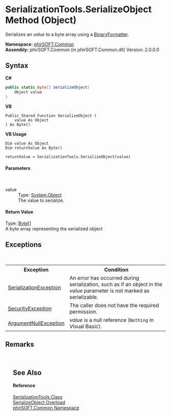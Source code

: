 # SerializationTools.SerializeObject Method (Object)
 

Serializes an *value* to a byte array using a <a href="http://msdn2.microsoft.com/en-us/library/y50tb888" target="_blank">BinaryFormatter</a>.

**Namespace:**&nbsp;<a href="e822f0a1-f524-76ce-c72d-9a62b8c4e673">phirSOFT.Common</a><br />**Assembly:**&nbsp;phirSOFT.Common (in phirSOFT.Common.dll) Version: 2.0.0.0

## Syntax

**C#**<br />
``` C#
public static byte[] SerializeObject(
	Object value
)
```

**VB**<br />
``` VB
Public Shared Function SerializeObject ( 
	value As Object
) As Byte()
```

**VB Usage**<br />
``` VB Usage
Dim value As Object
Dim returnValue As Byte()

returnValue = SerializationTools.SerializeObject(value)
```


#### Parameters
&nbsp;<dl><dt>value</dt><dd>Type: <a href="http://msdn2.microsoft.com/en-us/library/e5kfa45b" target="_blank">System.Object</a><br />The value to serialize.</dd></dl>

#### Return Value
Type: <a href="http://msdn2.microsoft.com/en-us/library/yyb1w04y" target="_blank">Byte</a>[]<br />A byte array representing the serialized object

## Exceptions
&nbsp;<table><tr><th>Exception</th><th>Condition</th></tr><tr><td><a href="http://msdn2.microsoft.com/en-us/library/akw26cdk" target="_blank">SerializationException</a></td><td>An error has occurred during serialization, such as if an object in the *value* parameter is not marked as serializable.</td></tr><tr><td><a href="http://msdn2.microsoft.com/en-us/library/yx0zh807" target="_blank">SecurityException</a></td><td>The caller does not have the required permission.</td></tr><tr><td><a href="http://msdn2.microsoft.com/en-us/library/27426hcy" target="_blank">ArgumentNullException</a></td><td>*value* is a null reference (`Nothing` in Visual Basic).</td></tr></table>

## Remarks
&nbsp;<ul />

## See Also


#### Reference
<a href="07f96595-94d5-7ac8-669d-c7a132fc682e">SerializationTools Class</a><br /><a href="d056bc5f-421f-3264-6721-a64ffe794d9b">SerializeObject Overload</a><br /><a href="e822f0a1-f524-76ce-c72d-9a62b8c4e673">phirSOFT.Common Namespace</a><br />